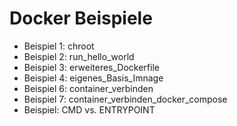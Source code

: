# Docker Beispiele
* Beispiel 1: chroot
* Beispiel 2: run_hello_world
* Beispiel 3: erweiteres_Dockerfile
* Beispiel 4: eigenes_Basis_Imnage
* Beispiel 6: container_verbinden
* Beispiel 7: container_verbinden_docker_compose
* Beispiel: CMD vs. ENTRYPOINT
